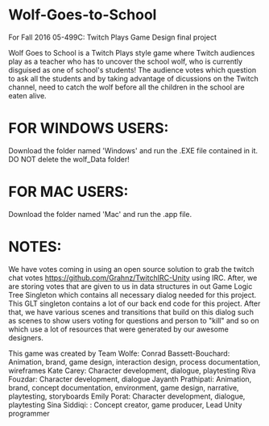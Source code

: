 # Wolf-Goes-to-School
For Fall 2016 05-499C: Twitch Plays Game Design final project

Wolf Goes to School is a Twitch Plays style game where Twitch audiences play as a teacher who has to uncover the school wolf, who is currently disguised as one of school's students!
The audience votes which question to ask all the students and by taking advantage of dicussions on the Twitch channel, need to catch the wolf before all the children in the school are eaten alive.

# FOR WINDOWS USERS:
Download the folder named 'Windows' and run the .EXE file contained in it. DO NOT delete the wolf_Data folder!

# FOR MAC USERS:		
Download the folder named 'Mac' and run the .app file.

# NOTES:
We have votes coming in using an open source solution to grab the twitch chat votes https://github.com/Grahnz/TwitchIRC-Unity using IRC. After, we are storing votes that are given to us in data structures in out Game Logic Tree Singleton which contains all necessary dialog needed for this project. This GLT singleton contains a lot of our back end code for this project. After that, we have various scenes and transitions that build on this dialog such as scenes to show users voting for questions and person to "kill" and so on which use a lot of resources that were generated by our awesome designers.


This game was created by Team Wolfe: 
Conrad Bassett-Bouchard: Animation, brand, game design, interaction design, process documentation, wireframes
Kate Carey: Character development, dialogue, playtesting
Riva Fouzdar:  Character development, dialogue
Jayanth Prathipati: Animation, brand, concept documentation, environment, game design, narrative, playtesting, storyboards
Emily Porat:  Character development, dialogue, playtesting
Sina Siddiqi: : Concept creator, game producer, Lead Unity programmer
